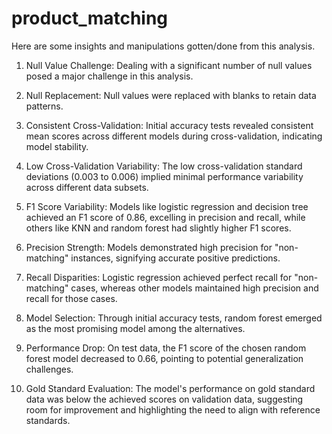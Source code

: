 # product_matching
Here are some insights and manipulations gotten/done from this analysis.

1. Null Value Challenge: Dealing with a significant number of null values posed a major challenge in this analysis.

2. Null Replacement: Null values were replaced with blanks to retain data patterns.

3. Consistent Cross-Validation: Initial accuracy tests revealed consistent mean scores across different models during cross-validation, indicating model stability.

4. Low Cross-Validation Variability: The low cross-validation standard deviations (0.003 to 0.006) implied minimal performance variability across different data subsets.

5. F1 Score Variability: Models like logistic regression and decision tree achieved an F1 score of 0.86, excelling in precision and recall, while others like KNN and random forest had slightly higher F1 scores.

6. Precision Strength: Models demonstrated high precision for "non-matching" instances, signifying accurate positive predictions.

7. Recall Disparities: Logistic regression achieved perfect recall for "non-matching" cases, whereas other models maintained high precision and recall for those cases.

8. Model Selection: Through initial accuracy tests, random forest emerged as the most promising model among the alternatives.

9. Performance Drop: On test data, the F1 score of the chosen random forest model decreased to 0.66, pointing to potential generalization challenges.

10. Gold Standard Evaluation: The model's performance on gold standard data was below the achieved scores on validation data, suggesting room for improvement and highlighting the need to align with reference standards.

